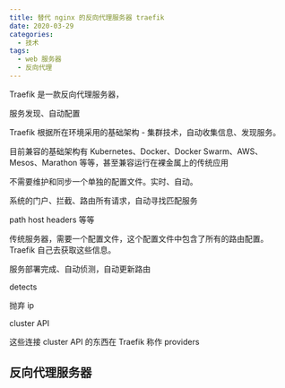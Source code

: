 ```yaml
---
title: 替代 nginx 的反向代理服务器 traefik
date: 2020-03-29
categories:
  - 技术
tags:
  - web 服务器
  - 反向代理
---
```


Traefik 是一款反向代理服务器，

服务发现、自动配置

Traefik 根据所在环境采用的基础架构 - 集群技术，自动收集信息、发现服务。

目前兼容的基础架构有 Kubernetes、Docker、Docker Swarm、AWS、Mesos、Marathon 等等，甚至兼容运行在裸金属上的传统应用

不需要维护和同步一个单独的配置文件。实时、自动。

系统的门户、拦截、路由所有请求，自动寻找匹配服务

path
host
headers 等等

传统服务器，需要一个配置文件，这个配置文件中包含了所有的路由配置。Traefik 自己去获取这些信息。

服务部署完成、自动侦测，自动更新路由

detects

抛弃 ip

cluster API

这些连接 cluster API 的东西在 Traefik 称作 providers

## 反向代理服务器
